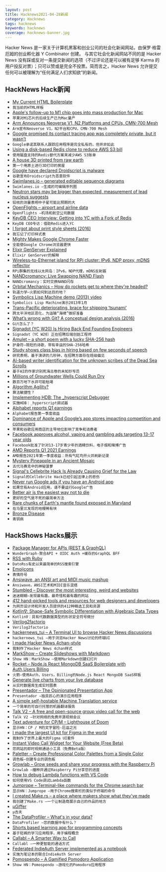 ```yaml
---
layout: post
title: Hacknews2021-04-28新闻
category: Hacknews
tags: hacknews
keywords: hacknews
coverage: hacknews-banner.jpg
---
```


Hacker News 是一家关于计算机黑客和创业公司的社会化新闻网站，由保罗·格雷厄姆的创业孵化器 Y Combinator 创建。
与其它社会化新闻网站不同的是 Hacker News 没有踩或反对一条提交新闻的选项（不过评论还是可以被有足够 Karma 的用户投反对票）；只可以赞或是完全不投票。简而言之，Hacker News 允许提交任何可以被理解为“任何满足人们求知欲”的新闻。

## HackNews Hack新闻


- [My Current HTML Boilerplate](https://www.matuzo.at/blog/html-boilerplate/)
- `我当前的HTML样板`
- [Apple's follow-up to M1 chip goes into mass production for Mac](https://asia.nikkei.com/Business/Tech/Semiconductors/Apple-s-follow-up-to-M1-chip-goes-into-mass-production-for-Mac)
- `苹果对M1芯片的后续生产已为Mac量产`
- [Arm Announces Neoverse V1, N2 Platforms and CPUs, CMN-700 Mesh](https://www.anandtech.com/show/16640/arm-announces-neoverse-v1-n2-platforms-cpus-cmn700-mesh)
- `Arm宣布Neoverse V1，N2平台和CPU，CMN-700 Mesh`
- [Google promised its contact tracing app was completely private, but it wasn’t](https://themarkup.org/privacy/2021/04/27/google-promised-its-contact-tracing-app-was-completely-private-but-it-wasnt)
- `Google承诺其联系人跟踪应用程序是完全私有的，但并非如此`
- [Using a disk-based Redis clone to reduce AWS S3 bill](https://wakatime.com/blog/45-using-a-diskbased-redis-clone-to-reduce-aws-s3-bill)
- `使用磁盘支持的Redis替代方案来减少AWS S3账单`
- [A house 3D printed from raw earth](https://www.itsnicethat.com/news/tecla-house-mario-cucinella-wasp-architecture-270421)
- `第一个用原土进行3D打印的房屋`
- [Google have declared Droidscript is malware](https://groups.google.com/g/androidscript/c/Mbh5TZ6YYnA/m/GflwflqaDAAJ)
- `谷歌宣布Droidscript为恶意软件`
- [Swimlanes.io – generated editable sequence diagrams](https://swimlanes.io/)
- `Swimlanes.io –生成的可编辑序列图`
- [Neutron stars may be bigger than expected, measurement of lead nucleus suggests](https://www.sciencemag.org/news/2021/04/neutron-stars-may-be-bigger-expected-measurement-lead-nucleus-suggests)
- `铅核的测量表明中子星可能比预期的大`
- [OpenFlights – airport and airline data](https://openflights.org/data.html)
- `OpenFlights –机场和航空公司数据`
- [KeyDB CEO Interview: Getting into YC with a Fork of Redis](https://console.dev/qa/keydb-john-sully/)
- `KeyDB CEO专访：借助Redis进入YC`
- [I forgot about print style sheets (2016)](https://www.matuzo.at/blog/i-totally-forgot-about-print-style-sheets/)
- `我忘记了打印样式表`
- [Mighty Makes Google Chrome Faster](https://www.mightyapp.com/)
- `全能使Google Chrome浏览器更快`
- [Elixir GenServer Explained](https://papercups.io/blog/genserver)
- `Elixir GenServer的解释`
- [Wireless-to-Ethernet island for RPi cluster: IPv6, NDP proxy, mDNS reflector](https://vladimir.varank.in/notes/2021/04/wireless-to-ethernet-island-for-homelab-cluster-ipv6-ndp-proxy-and-mdns-reflector/)
- `RPi群集的无线以太网岛：IPv6，NDP代理，mDNS反射器`
- [NANDcromancy: Live Swapping NAND Flash](https://www.atredis.com/blog/2021/4/23/live-nand-swap)
- `NANDcromancy：实时交换NAND闪存`
- [Orbital Mechanics – How do rockets get to where they're headed?](https://steemit.com/steemstem/@alexdory/how-do-rockets-really-get-to-where-they-re-headed-orbital-mechanics)
- `轨道力学–火箭如何到达目的地？`
- [Symbolics Lisp Machine demo (2013) video](https://www.youtube.com/watch?v=o4-YnLpLgtk)
- `Symbolics Lisp Machine演示2013年1月`
- [Trans-Pacific deteriorating, brace for shipping ‘tsunami’](https://www.freightwaves.com/news/flexport-trans-pacific-deteriorating-brace-for-shipping-tsunami)
- `跨太平洋地区恶化，为运输“海啸”做好准备`
- [What’s wrong with Git? A conceptual design analysis (2016)](https://blog.acolyer.org/2016/10/24/whats-wrong-with-git-a-conceptual-design-analysis/)
- `Git怎么了？`
- [Signadot (YC W20) Is Hiring Back End Founding Engineers](https://www.workatastartup.com/jobs/42298)
- `Signadot（YC W20）正在招聘后端创始工程师`
- [Amulet – a short poem with a lucky SHA-256 hash](https://text.bargains/amulet/)
- `护身符–简短的诗歌，带有幸运的SHA-256哈希`
- [Study shows class bias in hiring based on few seconds of speech](https://news.yale.edu/2019/10/21/yale-study-shows-class-bias-hiring-based-few-seconds-speech)
- `研究表明，基于演讲的几秒钟，在招聘方面存在班级偏见`
- [AI-based writer identification for the unknown scribes of the Dead Sea Scrolls](https://journals.plos.org/plosone/article?id=10.1371/journal.pone.0249769)
- `基于AI的作家识别死海古卷的未知抄写员`
- [Millions of Groundwater Wells Could Run Dry](https://www.scientificamerican.com/article/millions-of-groundwater-wells-could-run-dry/)
- `数百万地下水井可能枯竭`
- [Algorithm Agility?](https://www.tbray.org/ongoing/When/202x/2021/04/24/Algorithm-Agility)
- `算法敏捷性？`
- [Implementing HDB: The _hyperscript Debugger](https://denizaksimsek.com/2021/the-implementation-of-hdb/)
- `实施HDB：_hyperscript调试器`
- [Alphabet reports Q1 earnings](https://www.cnbc.com/2021/04/27/alphabet-goog-earnings-q1-2021.html)
- `Alphabet报告第一季度收益`
- [Dominance of Apple and Google’s app stores impacting competition and consumers](https://www.accc.gov.au/media-release/dominance-of-apple-and-google%E2%80%99s-app-stores-impacting-competition-and-consumers)
- `苹果和谷歌应用商店的主导地位影响了竞争和消费者`
- [Facebook approves alcohol, vaping and gambling ads targeting 13-17 year olds](https://www.abc.net.au/news/2021-04-28/facebook-instagram-teenager-tageted-advertising-alcohol-vaping/100097590)
- `Facebook批准了针对13-17岁青少年的酒精饮料，电子烟和赌博广告`
- [AMD Reports Q1 2021 Earnings](https://www.anandtech.com/show/16645/amd-reports-q1-2021-earnings-firing-on-all-cylinders)
- `AMD报告2021年第一季度收益：所有气缸均开火并刷新记录`
- [Mystery Pineapple in an Ancient Mosaic](https://eyesofrome.com/blog/eyes-on-storytelling/mystery-in-an-ancient-mosaic)
- `古代马赛克中的神秘菠萝`
- [Signal's Cellebrite Hack Is Already Causing Grief for the Law](https://gizmodo.com/signals-cellebrite-hack-is-already-causing-grief-for-th-1846773797)
- `Signal的Cellebrite Hack已经引起法律上的悲伤`
- [Never run Google ads if you have an Android app](https://danfabulich.medium.com/never-run-google-ads-if-you-have-an-android-app-897a20604450)
- `如果您有Android应用，请不要运行Google广告`
- [Better air is the easiest way not to die](https://dynomight.net/air/)
- `更好的空气是不死的最简单方法`
- [Rare chunks of Earth's mantle found exposed in Maryland](https://www.nationalgeographic.com/science/article/rare-chunks-of-earths-mantle-found-exposed-in-maryland)
- `在马里兰发现的地幔稀有块`
- [Bronze Disease](https://www.brown.edu/Departments/Joukowsky_Institute/courses/greekpast/4867.html)
- `青铜病`


## HackShows Hacks展示

- [ Package Manager for APIs (REST & GraphQL)](https://wundergraph.com/)
- `WunderGraph-聚合API + OIDC Auth +缓存的GraphQL BFF`
- [ RSS with Ruby](https://github.com/davidesantangelo/dato.rss)
- `DatoRss有史以来最简单的RSS搜索引擎`
- [ Emojicons](https://emojicons.netlify.app/)
- `表情符号`
- [ Ansiwave, an ANSI art and MIDI music mashup](https://github.com/oakes/ansiwave)
- `Ansiwave，ANSI艺术和MIDI音乐混搭`
- [ Stumbled – Discover the most interesting, weird and websites](https://stumbled.cc/)
- `迷迷糊糊–发现最有趣，最奇怪和最有趣的网站`
- [ 412 hand-picked tools and resources for web designers and developers](https://toolkit.addy.codes/)
- `为网页设计师和开发人员提供的412种精选工具和资源`
- [ Kotlin∇: Shape-Safe Symbolic Differentiation with Algebraic Data Types](https://github.com/breandan/kotlingrad)
- `Kotlin∇：具有代数数据类型的形状安全符号微分`
- [ Verilog2factorio](https://github.com/Redcrafter/verilog2factorio/)
- `Verilog2factorio`
- [ hackernews_tui – A Terminal UI to browse Hacker News discussions](https://github.com/aome510/hackernews-TUI)
- `hackernews_tui –用于浏览Hacker News讨论的终端UI`
- [ I made Hacker News 4chan-style](https://hnchan.netlify.app)
- `我制作了Hacker News 4chan样式`
- [ MarkShow – Create Slideshows with Markdown](https://mark.show)
- `Show HN：MarkShow –使用Markdown创建幻灯片`
- [ Rocket – Node.js React MongoDB SaaS Boilerplate with Auth,Users,Billing](https://rocketapp.me/)
- `火箭–使用Auth，Users，Billing的Node.js React MongoDB SaaS样板`
- [ Generate live charts from your live database](https://www.chartello.com/)
- `从实时数据库生成实时图表`
- [ Presentador – The Opinionated Presentation App](https://presentador.app)
- `Presentador –独具匠心的演示应用程序`
- [ A simple self-hostable Machine Translation service](https://github.com/SpecializedGeneralist/translator)
- `一个简单的可自行托管的机器翻译服务`
- [ Talk V2 – A free and open-source group video call for the web](https://usetalk.io)
- `Talk V2 –针对网络的免费开源视频会议`
- [ Text adventure for CP/M – Lighthouse of Doom](https://github.com/skx/lighthouse-of-doom)
- `显示HN：CP / M的文字冒险-厄运之光`
- [ I made the largest UI kit for Figma in the world](https://stratumkit.com/)
- `我制作了世界上最大的Figma UI套件`
- [ Instant Video Call Widget for Your Website (Free Beta)](https://www.vidiwise.com/)
- `您网站的即时视频通话小工具（免费Beta版）`
- [ Paletter – Create Professional Color Palettes from a Single Color](https://www.paletter.app)
- `调色板–创建专业的调色板`
- [ Growlab – Grow seeds and share your progress with the Raspberry Pi](https://github.com/alexellis/growlab/blob/master/README.md)
- `Growlab –播种并通过Raspberry Pi分享您的进度`
- [ How to debug Lambda functions with VS Code](https://serverless-stack.com/examples/how-to-debug-lambda-functions-with-visual-studio-code.html)
- `如何使用VS Code调试Lambda函数`
- [ Jumprope – Terminal-like commands for the Chrome search bar](http://jumprope.ai/)
- `显示HN：Jumprope –用于Chrome搜索栏的类似于终端的命令`
- [ I created Make.rs – a place where makers show what they've made](https://make.rs)
- `我创建了Make.rs –一个让制造商展示自己的作品的地方`
- [ μGiffer](https://iobureau.com/ugiffer/)
- `μ吉夫`
- [ The DataProfiler – What's in your data?](https://github.com/capitalone/DataProfiler)
- `DataProfiler –您的数据中有什么？`
- [ Shorts based learning app for programming concepts](https://play.google.com/store/apps/details?id=com.microideation.app)
- `基于短裤的学习应用程序，用于编程概念`
- [ Callabl – A Smarter Way to Call](https://callabl.com/)
- `Callabl –一种更智能的通话方式`
- [ Federated IndieAuth Server implemented as a notebook](https://observablehq.com/@endpointservices/auth)
- `实施为笔记本的联合IndieAuth Server`
- [ Pomospendo – A Gamified Pomodoro Application](https://zaataylor.github.io/pomospendo/)
- `Show HN：Pomospendo –游戏化的Pomodoro应用程序`

